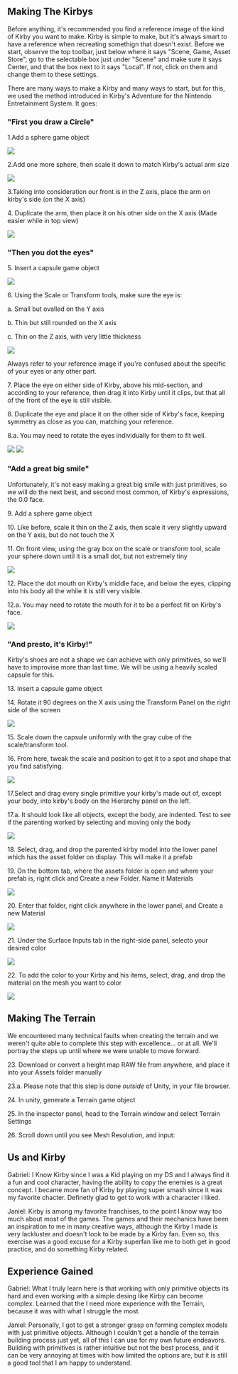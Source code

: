 <h2>Making The Kirbys</h2>
<p>Before anything, it's recommended you find a reference image of the kind of Kirby you want to make. Kirby is simple to make, but it's always smart to have a reference when recreating somethign that doesn't exist. Before we start, observe the top toolbar, just below where it says "Scene, Game, Asset Store", go to the selectable box just under "Scene" and make sure it says Center, and that the box next to it says "Local". If not, click on them and change them to these settings. 
</p><p>There are many ways to make a Kirby and many ways to start, but for this, we used the method introduced in Kirby's Adventure for the Nintendo Entretainment System. It goes:</p>

<h3>"First you draw a Circle"</h3>
<p>1.Add a sphere game object</p>
<img src="/Step 1 Create Sphere.png">
<p>2.Add one more sphere, then scale it down to match Kirby's actual arm size</p>
<img src="/Step 2 Kirby Arm.png">
<p>3.Taking into consideration our front is in the Z axis, place the arm on kirby's side (on the X axis)</p>
<p>4. Duplicate the arm, then place it on his other side on the X axis (Made easier while in top view)</p>
<img src="/Step 4 Duplicate Arm.png">

<h3>"Then you dot the eyes"</h3>
<p>5. Insert a capsule game object</p>
<img src="/Step 5 Create Capsule.png">
<p>6. Using the Scale or Transform tools, make sure the eye is:</p>
<p>a. Small but ovalled on the Y axis</p>
<p>b. Thin but still rounded on the X axis</p>
<p>c. Thin on the Z axis, with very little thickness</p>
<img src="/Step 6 Scale The Eye.png">
<p>Always refer to your reference image if you're confused about the specific of your eyes or any other part.</p>

<p>7. Place the eye on either side of Kirby, above his mid-section, and according to your reference, then drag it into Kirby until it clips, but that all of the front of the eye is still visible.</p>
<p>8. Duplicate the eye and place it on the other side of Kirby's face, keeping symmetry as close as you can, matching your reference.</p>
<p>8.a. You may need to rotate the eyes individually for them to fit well.</p>
<img src="/Step 8a Rotate The Eye.png">
<img src="/Step 8 Duplicate The Eye.png">

<h3>"Add a great big smile"</h3>
<p>Unfortunately, it's not easy making a great big smile with just primitives, so we will do the next best, and second most common, of Kirby's expressions, the 0.0 face.</p>
<p>9. Add a sphere game object</p>
<p>10. Like before, scale it thin on the Z axis, then scale it very slightly upward on the Y axis, but do not touch the X</p>
<p>11. On front view, using the gray box on the scale or transform tool, scale your sphere down until it is a small dot, but not extremely tiny</p>
<img src="/Step 9-11 Create and Scale the Mouth.png">
<p>12. Place the dot mouth on Kirby's middle face, and below the eyes, clipping into his body all the while it is still very visible.</p>
<p>12.a. You may need to rotate the mouth for it to be a perfect fit on Kirby's face.</p>
<img src="/Step 12 Rotate The Mouth.png">


<h3>"And presto, it's Kirby!"</h3>
<p>Kirby's shoes are not a shape we can achieve with only primitives, so we'll have to improvise more than last time. We will be using a heavily scaled capsule for this.</p>
<p>13. Insert a capsule game object</p>
<p>14. Rotate it 90 degrees on the X axis using the Transform Panel on the right side of the screen</p>
<img src="/Step 13-14 Create and Rotate the Capsule.png">
<p>15. Scale down the capsule uniformly with the gray cube of the scale/transform tool.</p>
<p>16. From here, tweak the scale and position to get it to a spot and shape that you find satisfying.</p>
<img src="/Step 15-16 Scale and duplicate.png">
<p>17.Select and drag every single primitive your kirby's made out of, except your body, into kirby's body on the Hierarchy panel on the left.</p>
<p>17.a. It should look like all objects, except the body, are indented. Test to see if the parenting worked by selecting and moving only the body</p>
<img src="/Step 17 Make The Hierarchy.png">
<p>18. Select, drag, and drop the parented kirby model into the lower panel which has the asset folder on display. This will make it a prefab</p>
<p>19. On the bottom tab, where the assets folder is open and where your prefab is, right click and Create a new Folder. Name it Materials</p>
<img src="/Step 18-19 Make it a Prefab and create Materials Folder.png">
<p>20. Enter that folder, right click anywhere in the lower panel, and Create a new Material</p>
<img src="/Step 20 Create a Material.png">
<p>21. Under the Surface Inputs tab in the right-side panel, selecto your desired color</p>
<img src="/Step 21 Create the Color.png">
<p>22. To add the color to your Kirby and his items, select, drag, and drop the material on the mesh you want to color</p>
<img src="/Step 22 Paint your Kirby.png">


<h2>Making The Terrain</h2>
<p>We encountered many technical faults when creating the terrain and we weren't quite able to complete this step with excellence... or at all. We'll portray the steps up until where we were unable to move forward.</p>
<p>23. Download or convert a height map RAW file from anywhere, and place it into your Assets folder manually</p>
<p>23.a. Please note that this step is done <em>outside</em> of Unity, in your file browser.</p>
<p>24. In unity, generate a Terrain game object</p>
<p>25. In the inspector panel, head to the Terrain window and select Terrain Settings</p>
<p>26. Scroll down until you see Mesh Resolution, and input:</p>







<h2>Us and Kirby</h2>


<p>Gabriel: I Know Kirby since I was a Kid playing on my DS and I always find it a fun and cool character, having the ability to copy the enemies is a great concept. I became more fan of Kirby by playing super smash since it was my favorite chacter. Definetly glad to get to work with a character i liked.</p>

<p>Janiel: Kirby is among my favorite franchises, to the point I know way too much about most of the games. The games and their mechanics have been an inspiration to me in many creative ways, although the Kirby I made is very lackluster and doesn't look to be made by a Kirby fan. Even so, this exercise was a good excuse for a Kirby superfan like me to both get in good practice, and do something Kirby related.</p>


<h2>Experience Gained</h2>

<p>Gabriel: What I truly learn here is that working with only primitive objects its hard and even working with a simple desing like Kirby can become complex. Learned that the I need more experience with the Terrain, because it was with what I struggle the most.</p>

<p>Janiel: Personally, I got to get a stronger grasp on forming complex models with just primitive objects. Although I couldn't get a handle of the terrain building process just yet, all of this I can use for my own future endeavors. Building with primitives is rather intuitive but not the best process, and it can be very annoying at times with how limited the options are, but it is still a good tool that I am happy to understand. </p>
